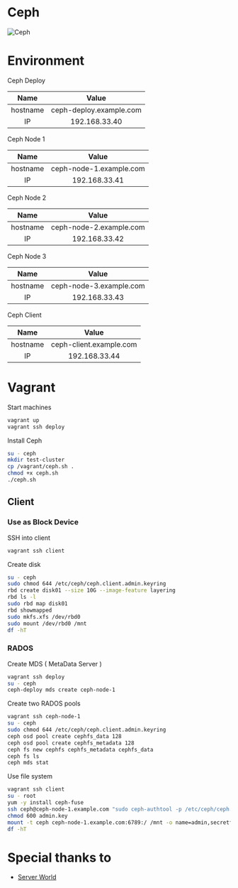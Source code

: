 # Ceph

![Ceph](http://ceph.com/wp-content/uploads/2016/07/Ceph_Logo_Stacked_RGB_120411_fa.png)

# Environment

Ceph Deploy

| Name | Value |
| :---: | :---: |
| hostname | ceph-deploy.example.com |
| IP | 192.168.33.40 |

Ceph Node 1

| Name | Value |
| :---: | :---: |
| hostname | ceph-node-1.example.com |
| IP | 192.168.33.41 |

Ceph Node 2

| Name | Value |
| :---: | :---: |
| hostname | ceph-node-2.example.com |
| IP | 192.168.33.42 |

Ceph Node 3

| Name | Value |
| :---: | :---: |
| hostname | ceph-node-3.example.com |
| IP | 192.168.33.43 |

Ceph Client

| Name | Value |
| :---: | :---: |
| hostname | ceph-client.example.com |
| IP | 192.168.33.44 |

# Vagrant

Start machines 

```bash
vagrant up
vagrant ssh deploy
```

Install Ceph

```bash
su - ceph
mkdir test-cluster
cp /vagrant/ceph.sh .
chmod +x ceph.sh
./ceph.sh
```

## Client

### Use as Block Device

SSH into client

```bash
vagrant ssh client
```

Create disk

```bash
su - ceph
sudo chmod 644 /etc/ceph/ceph.client.admin.keyring
rbd create disk01 --size 10G --image-feature layering
rbd ls -l
sudo rbd map disk01
rbd showmapped
sudo mkfs.xfs /dev/rbd0
sudo mount /dev/rbd0 /mnt
df -hT
```

### RADOS

Create MDS ( MetaData Server )

```bash
vagrant ssh deploy
su - ceph
ceph-deploy mds create ceph-node-1 
```

Create two RADOS pools

```bash
vagrant ssh ceph-node-1
su - ceph
sudo chmod 644 /etc/ceph/ceph.client.admin.keyring 
ceph osd pool create cephfs_data 128
ceph osd pool create cephfs_metadata 128
ceph fs new cephfs cephfs_metadata cephfs_data
ceph fs ls
ceph mds stat
```

Use file system

```bash
vagrant ssh client
su - root
yum -y install ceph-fuse
ssh ceph@ceph-node-1.example.com "sudo ceph-authtool -p /etc/ceph/ceph.client.admin.keyring" > admin.key
chmod 600 admin.key
mount -t ceph ceph-node-1.example.com:6789:/ /mnt -o name=admin,secretfile=admin.key
df -hT
```

# Special thanks to
* [Server World](https://www.server-world.info/en/note?os=CentOS_7&p=ceph&f=1)